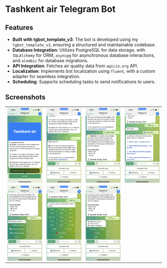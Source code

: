# Tashkent air Telegram Bot

## Features
- **Built with tgbot_template_v3**: The bot is developed using my `tgbot_template_v3`, ensuring a structured and maintainable codebase.
- **Database Integration**: Utilizes PostgreSQL for data storage, with `SQLAlchemy` for ORM, `asyncpg` for asynchronous database interactions, and `alembic` for database migrations.
- **API Integration**: Fetches air quality data from `aqicin.org` API.
- **Localization**: Implements bot localization using `fluent`, with a custom adapter for seamless integration.
- **Scheduling**: Supports scheduling tasks to send notifications to users.

## Screenshots

<table>
  <tr>
    <td>
      <img src="/screenshots/bot_info.PNG" alt="Bot info" title="Bot info" width="200"/>
    </td>
    <td>
      <img src="/screenshots/hello_screen.PNG" alt="Hello screen" title="Hello screen" width="200"/>
    </td>
     <td>
      <img src="/screenshots/aqi_screen.PNG" alt="AQI screen" title="AQI screen" width="200"/>
    </td>
    <td>
      <img src="/screenshots/informative_screen.PNG" alt="Informative screen" title="Informative screen" width="200"/>
    </td>
  </tr>
  <tr>
    <td>
      <img src="/screenshots/general_settings.PNG" alt="General settings" title="General settings" width="200"/>
    </td>
    <td>
      <img src="/screenshots/notification_settings.PNG" alt="Notification settings" title="Notification settings" width="200"/>
    </td>
    <td>
      <img src="/screenshots/language_settings.PNG" alt="Language settings" title="Language settings" width="200"/>
    </td>
  </tr>
</table>
